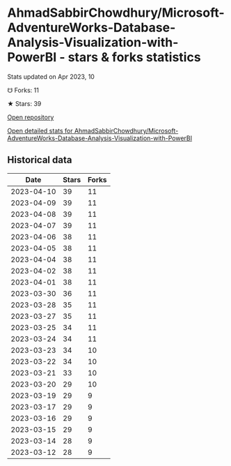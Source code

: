 # AhmadSabbirChowdhury/Microsoft-AdventureWorks-Database-Analysis-Visualization-with-PowerBI - stars & forks statistics

Stats updated on Apr 2023, 10

☋ Forks: 11

★ Stars: 39

[Open repository](https://github.com/AhmadSabbirChowdhury/Microsoft-AdventureWorks-Database-Analysis-Visualization-with-PowerBI)

[Open detailed stats for AhmadSabbirChowdhury/Microsoft-AdventureWorks-Database-Analysis-Visualization-with-PowerBI](https://reviewgithub.com/rep/AhmadSabbirChowdhury/Microsoft-AdventureWorks-Database-Analysis-Visualization-with-PowerBI)

## Historical data
| Date | Stars | Forks |
|------|-------|-------|
| 2023-04-10 | 39 | 11 | 
| 2023-04-09 | 39 | 11 | 
| 2023-04-08 | 39 | 11 | 
| 2023-04-07 | 39 | 11 | 
| 2023-04-06 | 38 | 11 | 
| 2023-04-05 | 38 | 11 | 
| 2023-04-04 | 38 | 11 | 
| 2023-04-02 | 38 | 11 | 
| 2023-04-01 | 38 | 11 | 
| 2023-03-30 | 36 | 11 | 
| 2023-03-28 | 35 | 11 | 
| 2023-03-27 | 35 | 11 | 
| 2023-03-25 | 34 | 11 | 
| 2023-03-24 | 34 | 11 | 
| 2023-03-23 | 34 | 10 | 
| 2023-03-22 | 34 | 10 | 
| 2023-03-21 | 33 | 10 | 
| 2023-03-20 | 29 | 10 | 
| 2023-03-19 | 29 | 9 | 
| 2023-03-17 | 29 | 9 | 
| 2023-03-16 | 29 | 9 | 
| 2023-03-15 | 29 | 9 | 
| 2023-03-14 | 28 | 9 | 
| 2023-03-12 | 28 | 9 | 

